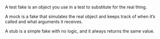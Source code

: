 A test fake is an object you use in a test to substitute for the real
thing. 

A mock is a fake that simulates the real object and keeps track of when it’s called and what arguments it receives. 

A stub is a simple fake with no logic, and it always returns the same value.

